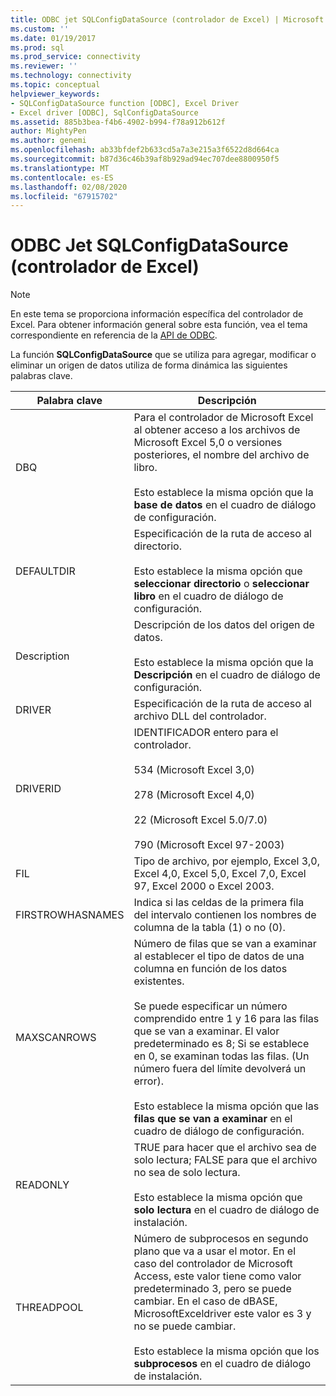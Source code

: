 ```yaml
---
title: ODBC jet SQLConfigDataSource (controlador de Excel) | Microsoft Docs
ms.custom: ''
ms.date: 01/19/2017
ms.prod: sql
ms.prod_service: connectivity
ms.reviewer: ''
ms.technology: connectivity
ms.topic: conceptual
helpviewer_keywords:
- SQLConfigDataSource function [ODBC], Excel Driver
- Excel driver [ODBC], SqlConfigDataSource
ms.assetid: 885b3bea-f4b6-4902-b994-f78a912b612f
author: MightyPen
ms.author: genemi
ms.openlocfilehash: ab33bfdef2b633cd5a7a3e215a3f6522d8d664ca
ms.sourcegitcommit: b87d36c46b39af8b929ad94ec707dee8800950f5
ms.translationtype: MT
ms.contentlocale: es-ES
ms.lasthandoff: 02/08/2020
ms.locfileid: "67915702"
---
```

# <a name="odbc-jet-sqlconfigdatasource-excel-driver"></a>ODBC Jet SQLConfigDataSource (controlador de Excel)
> [!NOTE]  
>  En este tema se proporciona información específica del controlador de Excel. Para obtener información general sobre esta función, vea el tema correspondiente en referencia de la [API de ODBC](../../odbc/reference/syntax/odbc-api-reference.md).  
  
 La función **SQLConfigDataSource** que se utiliza para agregar, modificar o eliminar un origen de datos utiliza de forma dinámica las siguientes palabras clave.  
  
|Palabra clave|Descripción|  
|-------------|-----------------|  
|DBQ|Para el controlador de Microsoft Excel al obtener acceso a los archivos de Microsoft Excel 5,0 o versiones posteriores, el nombre del archivo de libro.<br /><br /> Esto establece la misma opción que la **base de datos** en el cuadro de diálogo de configuración.|  
|DEFAULTDIR|Especificación de la ruta de acceso al directorio.<br /><br /> Esto establece la misma opción que **seleccionar directorio** o **seleccionar libro** en el cuadro de diálogo de configuración.|  
|Description|Descripción de los datos del origen de datos.<br /><br /> Esto establece la misma opción que la **Descripción** en el cuadro de diálogo de configuración.|  
|DRIVER|Especificación de la ruta de acceso al archivo DLL del controlador.|  
|DRIVERID|IDENTIFICADOR entero para el controlador.<br /><br /> 534 (Microsoft Excel 3,0)<br /><br /> 278 (Microsoft Excel 4,0)<br /><br /> 22 (Microsoft Excel 5.0/7.0)<br /><br /> 790 (Microsoft Excel 97-2003)|  
|FIL|Tipo de archivo, por ejemplo, Excel 3,0, Excel 4,0, Excel 5,0, Excel 7,0, Excel 97, Excel 2000 o Excel 2003.|  
|FIRSTROWHASNAMES|Indica si las celdas de la primera fila del intervalo contienen los nombres de columna de la tabla (1) o no (0).|  
|MAXSCANROWS|Número de filas que se van a examinar al establecer el tipo de datos de una columna en función de los datos existentes.<br /><br /> Se puede especificar un número comprendido entre 1 y 16 para las filas que se van a examinar. El valor predeterminado es 8; Si se establece en 0, se examinan todas las filas. (Un número fuera del límite devolverá un error).<br /><br /> Esto establece la misma opción que las **filas que se van a examinar** en el cuadro de diálogo de configuración.|  
|READONLY|TRUE para hacer que el archivo sea de solo lectura; FALSE para que el archivo no sea de solo lectura.<br /><br /> Esto establece la misma opción que **solo lectura** en el cuadro de diálogo de instalación.|  
|THREADPOOL|Número de subprocesos en segundo plano que va a usar el motor. En el caso del controlador de Microsoft Access, este valor tiene como valor predeterminado 3, pero se puede cambiar. En el caso de dBASE, MicrosoftExceldriver este valor es 3 y no se puede cambiar.<br /><br /> Esto establece la misma opción que los **subprocesos** en el cuadro de diálogo de instalación.|
